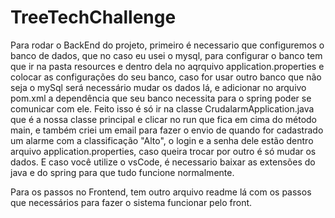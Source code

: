 # TreeTechChallenge
Para rodar o BackEnd do projeto, primeiro é necessario que configuremos o banco de dados, que no caso eu usei o mysql, para configurar o banco tem que ir na pasta resources
e dentro dela no aqrquivo application.properties e colocar as configurações do seu banco, caso for usar outro banco que não seja o mySql será necessário mudar os dados lá,
e adicionar no arquivo pom.xml a dependência que seu banco necessita para o spring poder se comunicar com ele.
Feito isso é só ir na classe CrudalarmApplication.java que é a nossa classe principal e clicar no run que fica em cima do método main,
e também criei um email para fazer o envio de quando for cadastrado um alarme com a classificação "Alto", o login e a senha dele estão dentro  arquivo application.properties,
caso queira trocar por outro é só mudar os dados.
E caso você utilize o vsCode, é necessario baixar as extensões do java e do spring para que tudo funcione normalmente.

Para os passos no Frontend, tem outro arquivo readme lá com os passos que necessários para fazer o sistema funcionar pelo front.

